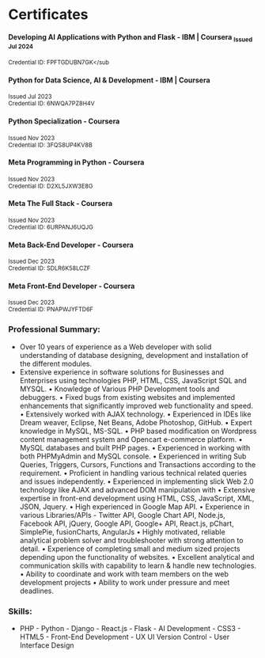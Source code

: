 # Certificates

#### Developing AI Applications with Python and Flask - IBM | Coursera <sub>Issued Jul 2024</sub>
  <sub>Credential ID: FPFTGDUBN7GK</sub

#### Python for Data Science, AI & Development - IBM | Coursera
  <sup>Issued Jul 2023<br />
  Credential ID: 6NWQA7PZ8H4V</sup>

#### Python Specialization - Coursera
  <sup>Issued Nov 2023<br />
  Credential ID: 3FQS8UP4KV8B</sup>

#### Meta Programming in Python - Coursera
  <sup>Issued Nov 2023<br />
  Credential ID: D2XL5JXW3E8G</sup>

#### Meta The Full Stack - Coursera
  <sup>Issued Nov 2023<br />
  Credential ID: 6URPANJ6UQJG</sup>

#### Meta Back-End Developer - Coursera
  <sup>Issued Dec 2023<br />
  Credential ID: SDLR6K58LCZF</sup>

#### Meta Front-End Developer - Coursera
  <sup>Issued Dec 2023<br />
  Credential ID: PNAPWJYFTD6F</sup>
  
### Professional Summary:
- Over 10 years of experience as a Web developer with solid understanding of database designing, development and installation of the different modules.
- Extensive experience in software solutions for Businesses and Enterprises using technologies PHP, HTML, CSS, JavaScript SQL and MYSQL.
•	Knowledge of Various PHP Development tools and debuggers.
•	Fixed bugs from existing websites and implemented enhancements that significantly improved web functionality and speed.
•	Extensively worked with AJAX technology.
•	Experienced in IDEs like Dream weaver, Eclipse, Net Beans, Adobe Photoshop, GitHub.
•	Expert knowledge in MySQL, MS-SQL.
•	PHP based modification on Wordpress content management system and Opencart e-commerce platform.
•	MySQL databases and built PHP pages.
•	Experienced in working with both PHPMyAdmin and MySQL console.
•	Experienced in writing Sub Queries, Triggers, Cursors, Functions and Transactions according to the requirement.
•	Proficient in handling various technical related queries and issues independently.
•	Experienced in implementing slick Web 2.0 technology like AJAX and advanced DOM manipulation with
•	Extensive expertise in front-end development using HTML, CSS, JavaScript, XML, JSON, Jquery.
•	High experienced in Google Map API.
•	Experience in various Libraries/APIs -  Twitter API, Google Chart API, Node.js, Facebook API, jQuery, Google API, Google+ API, React.js, pChart, SimplePie, fusionCharts, AngularJs
•	Highly motivated, reliable analytical problem solver and troubleshooter with strong attention to detail.
•	Experience of completing small and medium sized projects depending upon the functionality of websites.
•	Excellent analytical and communication skills with capability to learn & handle new technologies.
•	Ability to coordinate and work with team members on the web development projects
•	Ability to work under pressure and meet deadlines.

### Skills:
- PHP - Python - Django - React.js - Flask - AI Development - CSS3 - HTML5 - Front-End Development - UX UI  Version Control - User Interface Design  
